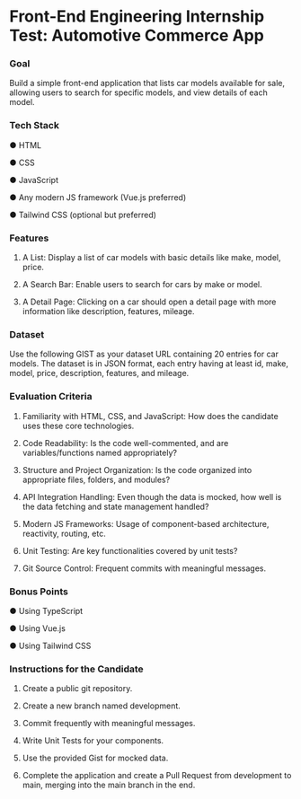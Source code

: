 # Front-End Engineering Internship Test: Automotive Commerce App


### Goal
Build a simple front-end application that lists car models available for sale, allowing users to
search for specific models, and view details of each model.

### Tech Stack
● HTML

● CSS

● JavaScript

● Any modern JS framework (Vue.js preferred)

● Tailwind CSS (optional but preferred)

### Features
1. A List: Display a list of car models with basic details like make, model, price.

2. A Search Bar: Enable users to search for cars by make or model.

3. A Detail Page: Clicking on a car should open a detail page with more information like
description, features, mileage.

### Dataset

Use the following GIST as your dataset URL containing 20 entries for car models. The
dataset is in JSON format, each entry having at least id, make, model, price,
description, features, and mileage.

### Evaluation Criteria

1. Familiarity with HTML, CSS, and JavaScript: How does the candidate uses these
core technologies.

2. Code Readability: Is the code well-commented, and are variables/functions named
appropriately?

3. Structure and Project Organization: Is the code organized into appropriate files,
folders, and modules?

4. API Integration Handling: Even though the data is mocked, how well is the data
fetching and state management handled?

5. Modern JS Frameworks: Usage of component-based architecture, reactivity,
routing, etc.

6. Unit Testing: Are key functionalities covered by unit tests?

7. Git Source Control: Frequent commits with meaningful messages.

### Bonus Points
● Using TypeScript

● Using Vue.js

● Using Tailwind CSS

### Instructions for the Candidate
1. Create a public git repository.

2. Create a new branch named development.

3. Commit frequently with meaningful messages.

4. Write Unit Tests for your components.

5. Use the provided Gist for mocked data.

6. Complete the application and create a Pull Request from development to main,
merging into the main branch in the end.